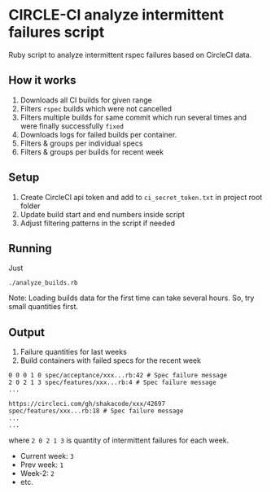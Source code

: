# CIRCLE-CI analyze intermittent failures script

Ruby script to analyze intermittent rspec failures based on CircleCI data.

## How it works

1. Downloads all CI builds for given range
2. Filters `rspec` builds which were not cancelled
3. Filters multiple builds for same commit which run several times and were finally successfully `fixed`
4. Downloads logs for failed builds per container.
5. Filters & groups per individual specs
6. Filters & groups per builds for recent week

## Setup

1. Create CircleCI api token and add to `ci_secret_token.txt` in project root folder
2. Update build start and end numbers inside script
3. Adjust filtering patterns in the script if needed

## Running

Just

```
./analyze_builds.rb
```

Note: Loading builds data for the first time can take several hours. So, try small quantities first.

## Output

1. Failure quantities for last weeks
2. Build containers with failed specs for the recent week

```
0 0 0 1 0 spec/acceptance/xxx...rb:42 # Spec failure message
2 0 2 1 3 spec/features/xxx...rb:4 # Spec failure message
...

https://circleci.com/gh/shakacode/xxx/42697
spec/features/xxx...rb:18 # Spec failure message
...
...
```

where `2 0 2 1 3` is quantity of intermittent failures for each week.

* Current week: `3`
* Prev week: `1`
* Week-2: `2`
* etc.
